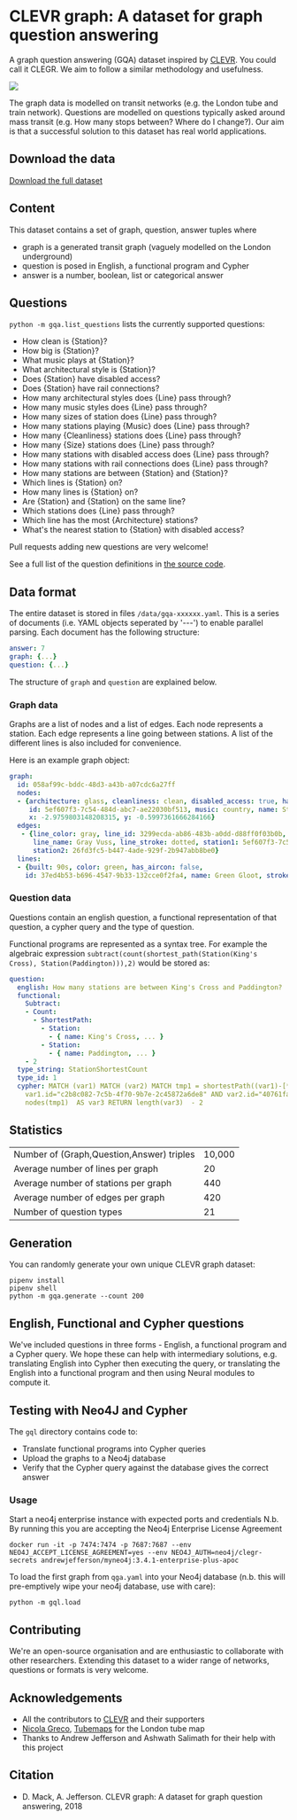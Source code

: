 # CLEVR graph: A dataset for graph question answering

A graph question answering (GQA) dataset inspired by [CLEVR](https://cs.stanford.edu/people/jcjohns/clevr/). You could call it CLEGR. We aim to follow a similar methodology and usefulness.

<img src="https://raw.githubusercontent.com/davidsketchdeck/clevr-graph/master/assets/example2_qa.png"/>

The graph data is modelled on transit networks (e.g. the London tube and train network). Questions are modelled on questions typically asked around mass transit (e.g. How many stops between? Where do I change?). Our aim is that a successful solution to this dataset has real world applications.

## Download the data

[Download the full dataset](https://drive.google.com/open?id=1r2BS07_2lB25Vlo6a9HiafewTGENmI80)

## Content

This dataset contains a set of graph, question, answer tuples where
- graph is a generated transit graph (vaguely modelled on the London underground)
- question is posed in English, a functional program and Cypher
- answer is a number, boolean, list or categorical answer

## Questions

`python -m gqa.list_questions` lists the currently supported questions:

 - How clean is {Station}?
 - How big is {Station}?
 - What music plays at {Station}?
 - What architectural style is {Station}?
 - Does {Station} have disabled access?
 - Does {Station} have rail connections?
 - How many architectural styles does {Line} pass through?
 - How many music styles does {Line} pass through?
 - How many sizes of station does {Line} pass through?
 - How many stations playing {Music} does {Line} pass through?
 - How many {Cleanliness} stations does {Line} pass through?
 - How many {Size} stations does {Line} pass through?
 - How many stations with disabled access does {Line} pass through?
 - How many stations with rail connections does {Line} pass through?
 - How many stations are between {Station} and {Station}?
 - Which lines is {Station} on?
 - How many lines is {Station} on?
 - Are {Station} and {Station} on the same line?
 - Which stations does {Line} pass through?
 - Which line has the most {Architecture} stations?
 - What's the nearest station to {Station} with disabled access?

Pull requests adding new questions are very welcome!

See a full list of the question definitions in [the source code](https://github.com/Octavian-ai/clevr-graph/blob/master/gqa/questions.py).

## Data format

The entire dataset is stored in files `/data/gqa-xxxxxx.yaml`. This is a series of documents (i.e. YAML objects seperated by '---') to enable parallel parsing. Each document has the following structure: 

```yaml
answer: 7
graph: {...}
question: {...}

```

The structure of `graph` and `question` are explained below.


### Graph data

Graphs are a list of nodes and a list of edges. Each node represents a station. Each edge represents a line going between stations. A list of the different lines is also included for convenience.

Here is an example graph object:
```yaml
graph:
  id: 058af99c-bddc-48d3-a43b-a07cdc6a27ff
  nodes:
  - {architecture: glass, cleanliness: clean, disabled_access: true, has_rail: false, 
     id: 5ef607f3-7c54-484d-abc7-ae22030bf513, music: country, name: Stub Grove, size: small, 
     x: -2.9759803148208315, y: -0.5997361666284166}
  edges:
   - {line_color: gray, line_id: 3299ecda-ab86-483b-a0dd-d88ff0f03b0b,
      line_name: Gray Vuss, line_stroke: dotted, station1: 5ef607f3-7c54-484d-abc7-ae22030bf513,
      station2: 26fd3fc5-b447-4ade-929f-2b947abb8be0}
  lines:
  - {built: 90s, color: green, has_aircon: false,
    id: 37ed4b53-b696-4547-9b33-132cce0f2fa4, name: Green Gloot, stroke: dotted}
```


### Question data

Questions contain an english question, a functional representation of that question, a cypher query and the type of question.

Functional programs are represented as a syntax tree. For example the algebraic expression `subtract(count(shortest_path(Station(King's Cross), Station(Paddington))),2)` would be stored as:

```yaml
question:
  english: How many stations are between King's Cross and Paddington?
  functional:
    Subtract:
    - Count:
      - ShortestPath:
        - Station:
          - { name: King's Cross, ... }
        - Station:
          - { name: Paddington, ... }
    - 2
  type_string: StationShortestCount
  type_id: 1
  cypher: MATCH (var1) MATCH (var2) MATCH tmp1 = shortestPath((var1)-[*]-(var2))  WHERE
    var1.id="c2b8c082-7c5b-4f70-9b7e-2c45872a6de8" AND var2.id="40761fab-abd2-4acf-93ae-e8bd06f1e524"  WITH
    nodes(tmp1)  AS var3 RETURN length(var3)  - 2
```

## Statistics

<table>
  <tr><td>Number of (Graph,Question,Answer) triples</td><td>10,000</td></tr>
  <tr><td>Average number of lines per graph</td><td>20</td></tr>
  <tr><td>Average number of stations per graph</td><td>440</td></tr>
  <tr><td>Average number of edges per graph</td><td>420</td></tr>
  <tr><td>Number of question types</td><td>21</td></tr>
</table>

## Generation

You can randomly generate your own unique CLEVR graph dataset:
```shell
pipenv install
pipenv shell
python -m gqa.generate --count 200
```

## English, Functional and Cypher questions

We've included questions in three forms - English, a functional program and a Cypher query. We hope these can help with intermediary solutions, e.g. translating English into Cypher then executing the query, or translating the English into a functional program and then using Neural modules to compute it.

## Testing with Neo4J and Cypher

The `gql` directory contains code to:
 - Translate functional programs into Cypher queries
 - Upload the graphs to a Neo4j database
 - Verify that the Cypher query against the database gives the correct answer

### Usage

Start a neo4j enterprise instance with expected ports and credentials
N.b. By running this you are accepting the Neo4j Enterprise License Agreement 
```
docker run -it -p 7474:7474 -p 7687:7687 --env NEO4J_ACCEPT_LICENSE_AGREEMENT=yes --env NEO4J_AUTH=neo4j/clegr-secrets andrewjefferson/myneo4j:3.4.1-enterprise-plus-apoc
```

To load the first graph from `qga.yaml` into your Neo4j database (n.b. this will pre-emptively wipe your neo4j database, use with care):
```
python -m gql.load
```

## Contributing

We're an open-source organisation and are enthusiastic to collaborate with other researchers. Extending this dataset to a wider range of networks, questions or formats is very welcome.

## Acknowledgements

- All the contributors to [CLEVR](https://cs.stanford.edu/people/jcjohns/clevr/) and their supporters
- [Nicola Greco](https://twitter.com/nicolagreco), [Tubemaps](https://github.com/nicola/tubemaps) for the London tube map
- Thanks to Andrew Jefferson and Ashwath Salimath for their help with this project

## Citation

- D. Mack, A. Jefferson. CLEVR graph: A dataset for graph question answering, 2018

